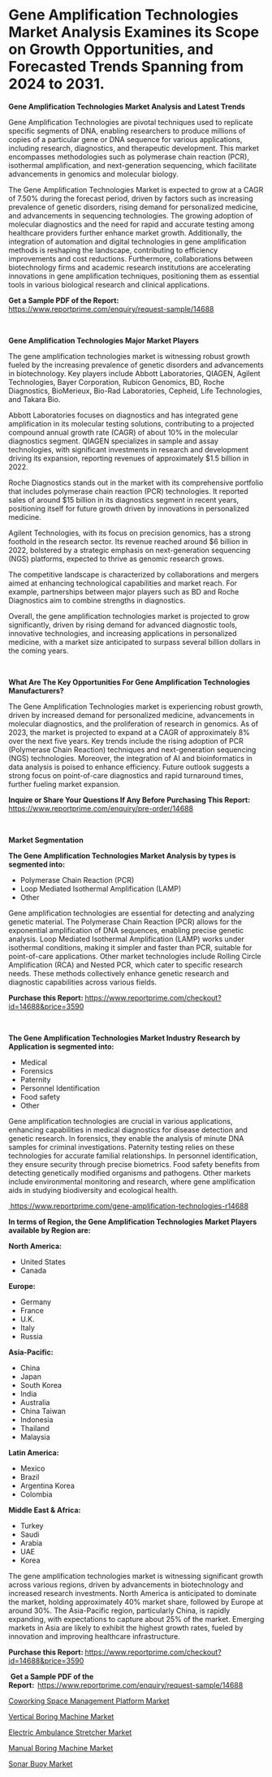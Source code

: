 <p><h1>Gene Amplification Technologies Market Analysis Examines its Scope on Growth Opportunities, and Forecasted Trends Spanning from 2024 to 2031.</h1></p><p><strong>Gene Amplification Technologies Market Analysis and Latest Trends</strong></p>
<p><p>Gene Amplification Technologies are pivotal techniques used to replicate specific segments of DNA, enabling researchers to produce millions of copies of a particular gene or DNA sequence for various applications, including research, diagnostics, and therapeutic development. This market encompasses methodologies such as polymerase chain reaction (PCR), isothermal amplification, and next-generation sequencing, which facilitate advancements in genomics and molecular biology.</p><p>The Gene Amplification Technologies Market is expected to grow at a CAGR of 7.50% during the forecast period, driven by factors such as increasing prevalence of genetic disorders, rising demand for personalized medicine, and advancements in sequencing technologies. The growing adoption of molecular diagnostics and the need for rapid and accurate testing among healthcare providers further enhance market growth. Additionally, the integration of automation and digital technologies in gene amplification methods is reshaping the landscape, contributing to efficiency improvements and cost reductions. Furthermore, collaborations between biotechnology firms and academic research institutions are accelerating innovations in gene amplification techniques, positioning them as essential tools in various biological research and clinical applications.</p></p>
<p><strong>Get a Sample PDF of the Report:&nbsp;</strong> <a href="https://www.reportprime.com/enquiry/request-sample/14688?utm_campaign=1834&utm_medium=2&utm_source=Github&utm_content=ia&utm_term=29112024&utm_id=gene-amplification-technologies">https://www.reportprime.com/enquiry/request-sample/14688</a></p>
<p>&nbsp;</p>
<p><strong>Gene Amplification Technologies Major Market Players</strong></p>
<p><p>The gene amplification technologies market is witnessing robust growth fueled by the increasing prevalence of genetic disorders and advancements in biotechnology. Key players include Abbott Laboratories, QIAGEN, Agilent Technologies, Bayer Corporation, Rubicon Genomics, BD, Roche Diagnostics, BioMerieux, Bio-Rad Laboratories, Cepheid, Life Technologies, and Takara Bio.</p><p>Abbott Laboratories focuses on diagnostics and has integrated gene amplification in its molecular testing solutions, contributing to a projected compound annual growth rate (CAGR) of about 10% in the molecular diagnostics segment. QIAGEN specializes in sample and assay technologies, with significant investments in research and development driving its expansion, reporting revenues of approximately $1.5 billion in 2022.</p><p>Roche Diagnostics stands out in the market with its comprehensive portfolio that includes polymerase chain reaction (PCR) technologies. It reported sales of around $15 billion in its diagnostics segment in recent years, positioning itself for future growth driven by innovations in personalized medicine.</p><p>Agilent Technologies, with its focus on precision genomics, has a strong foothold in the research sector. Its revenue reached around $6 billion in 2022, bolstered by a strategic emphasis on next-generation sequencing (NGS) platforms, expected to thrive as genomic research grows.</p><p>The competitive landscape is characterized by collaborations and mergers aimed at enhancing technological capabilities and market reach. For example, partnerships between major players such as BD and Roche Diagnostics aim to combine strengths in diagnostics. </p><p>Overall, the gene amplification technologies market is projected to grow significantly, driven by rising demand for advanced diagnostic tools, innovative technologies, and increasing applications in personalized medicine, with a market size anticipated to surpass several billion dollars in the coming years.</p></p>
<p>&nbsp;</p>
<p><strong>What Are The Key Opportunities For Gene Amplification Technologies Manufacturers?</strong></p>
<p><p>The Gene Amplification Technologies market is experiencing robust growth, driven by increased demand for personalized medicine, advancements in molecular diagnostics, and the proliferation of research in genomics. As of 2023, the market is projected to expand at a CAGR of approximately 8% over the next five years. Key trends include the rising adoption of PCR (Polymerase Chain Reaction) techniques and next-generation sequencing (NGS) technologies. Moreover, the integration of AI and bioinformatics in data analysis is poised to enhance efficiency. Future outlook suggests a strong focus on point-of-care diagnostics and rapid turnaround times, further fueling market expansion.</p></p>
<p><strong>Inquire or Share Your Questions If Any Before Purchasing This Report:</strong> <a href="https://www.reportprime.com/enquiry/pre-order/14688?utm_campaign=1834&utm_medium=2&utm_source=Github&utm_content=ia&utm_term=29112024&utm_id=gene-amplification-technologies">https://www.reportprime.com/enquiry/pre-order/14688</a></p>
<p>&nbsp;</p>
<p><strong>Market Segmentation</strong></p>
<p><strong>The Gene Amplification Technologies Market Analysis by types is segmented into:</strong></p>
<p><ul><li>Polymerase Chain Reaction (PCR)</li><li>Loop Mediated Isothermal Amplification (LAMP)</li><li>Other</li></ul></p>
<p><p>Gene amplification technologies are essential for detecting and analyzing genetic material. The Polymerase Chain Reaction (PCR) allows for the exponential amplification of DNA sequences, enabling precise genetic analysis. Loop Mediated Isothermal Amplification (LAMP) works under isothermal conditions, making it simpler and faster than PCR, suitable for point-of-care applications. Other market technologies include Rolling Circle Amplification (RCA) and Nested PCR, which cater to specific research needs. These methods collectively enhance genetic research and diagnostic capabilities across various fields.</p></p>
<p><strong>Purchase this Report:&nbsp;</strong><a href="https://www.reportprime.com/checkout?id=14688&price=3590&utm_campaign=1834&utm_medium=2&utm_source=Github&utm_content=ia&utm_term=29112024&utm_id=gene-amplification-technologies">https://www.reportprime.com/checkout?id=14688&price=3590</a></p>
<p>&nbsp;</p>
<p><strong>The Gene Amplification Technologies Market Industry Research by Application is segmented into:</strong></p>
<p><ul><li>Medical</li><li>Forensics</li><li>Paternity</li><li>Personnel Identification</li><li>Food safety</li><li>Other</li></ul></p>
<p><p>Gene amplification technologies are crucial in various applications, enhancing capabilities in medical diagnostics for disease detection and genetic research. In forensics, they enable the analysis of minute DNA samples for criminal investigations. Paternity testing relies on these technologies for accurate familial relationships. In personnel identification, they ensure security through precise biometrics. Food safety benefits from detecting genetically modified organisms and pathogens. Other markets include environmental monitoring and research, where gene amplification aids in studying biodiversity and ecological health.</p></p>
<p><a href="https://www.reportprime.com/gene-amplification-technologies-r14688?utm_campaign=1834&utm_medium=2&utm_source=Github&utm_content=ia&utm_term=29112024&utm_id=gene-amplification-technologies">&nbsp;https://www.reportprime.com/gene-amplification-technologies-r14688</a></p>
<p><strong>In terms of Region, the Gene Amplification Technologies Market Players available by Region are:</strong></p>
<p>
    <p> <strong> North America: </strong>
        <ul>
            <li>United States</li>
            <li>Canada</li>
        </ul>
        </p> 
    <p> <strong> Europe: </strong>
        <ul>
            <li>Germany</li>
            <li>France</li>
            <li>U.K.</li>
            <li>Italy</li>
            <li>Russia</li>
        </ul>
        </p> 
    <p> <strong> Asia-Pacific: </strong>
        <ul>
            <li>China</li>
            <li>Japan</li>
            <li>South Korea</li>
            <li>India</li>
            <li>Australia</li>
            <li>China Taiwan</li>
            <li>Indonesia</li>
            <li>Thailand</li>
            <li>Malaysia</li>
        </ul>
        </p> 
    <p> <strong> Latin America: </strong>
        <ul>
            <li>Mexico</li>
            <li>Brazil</li>
            <li>Argentina Korea</li>
            <li>Colombia</li>
        </ul>
        </p> 
    <p> <strong> Middle East & Africa: </strong>
        <ul>
            <li>Turkey</li>
            <li>Saudi</li>
            <li>Arabia</li>
            <li>UAE</li>
            <li>Korea</li>
        </ul>
    </p>
    </p>
<p><p>The gene amplification technologies market is witnessing significant growth across various regions, driven by advancements in biotechnology and increased research investments. North America is anticipated to dominate the market, holding approximately 40% market share, followed by Europe at around 30%. The Asia-Pacific region, particularly China, is rapidly expanding, with expectations to capture about 25% of the market. Emerging markets in Asia are likely to exhibit the highest growth rates, fueled by innovation and improving healthcare infrastructure.</p></p>
<p><strong>Purchase this Report: </strong><a href="https://www.reportprime.com/checkout?id=14688&price=3590&utm_campaign=1834&utm_medium=2&utm_source=Github&utm_content=ia&utm_term=29112024&utm_id=gene-amplification-technologies">https://www.reportprime.com/checkout?id=14688&price=3590</a></p>
<p>&nbsp;<strong>Get a Sample PDF of the Report:&nbsp;&nbsp;</strong><a href="https://www.reportprime.com/enquiry/request-sample/14688?utm_campaign=1834&utm_medium=2&utm_source=Github&utm_content=ia&utm_term=29112024&utm_id=gene-amplification-technologies">https://www.reportprime.com/enquiry/request-sample/14688</a></p>
<p><strong></strong></p>
<p><p><a href="https://issuu.com/reportprime-2/docs/coworking-space-management-platform-market-size-20?utm_campaign=1834&utm_medium=2&utm_source=Github&utm_content=ia&utm_term=29112024&utm_id=gene-amplification-technologies">Coworking Space Management Platform Market</a></p><p><a href="https://www.linkedin.com/pulse/evolution-vertical-boring-machine-market-key-shifts-from-vhike?utm_campaign=1834&utm_medium=2&utm_source=Github&utm_content=ia&utm_term=29112024&utm_id=gene-amplification-technologies">Vertical Boring Machine Market</a></p><p><a href="https://issuu.com/reportprime-2/docs/electric-ambulance-stretcher-market-size-2030.pptx?utm_campaign=1834&utm_medium=2&utm_source=Github&utm_content=ia&utm_term=29112024&utm_id=gene-amplification-technologies">Electric Ambulance Stretcher Market</a></p><p><a href="https://www.linkedin.com/pulse/manual-boring-machine-value-chain-analysis-from-raw-materials-2rcbe?utm_campaign=1834&utm_medium=2&utm_source=Github&utm_content=ia&utm_term=29112024&utm_id=gene-amplification-technologies">Manual Boring Machine Market</a></p><p><a href="https://www.linkedin.com/pulse/market-insights-global-sonar-buoy-forecast-innovation-trends-u5nte?utm_campaign=1834&utm_medium=2&utm_source=Github&utm_content=ia&utm_term=29112024&utm_id=gene-amplification-technologies">Sonar Buoy Market</a></p></p>
